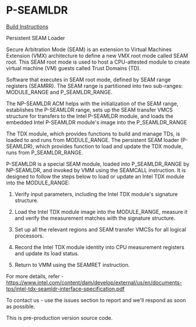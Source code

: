 # P-SEAMLDR

[Build Instructions](./BUILD.md)

Persistent SEAM Loader 

Secure Arbitration Mode (SEAM) is an extension to Virtual Machines Extension (VMX) architecture to define a new VMX root mode called SEAM root. This SEAM root mode is used to host a CPU-attested module to create virtual machine (VM) guests called Trust Domains (TD).

Software that executes in SEAM root mode, defined by SEAM range registers (SEAMRR). The SEAM range is partitioned into two sub-ranges: MODULE_RANGE and P_SEAMLDR_RANGE.

The NP-SEAMLDR ACM helps with the initialization of the SEAM range, establishes the P-SEAMLDR range, sets up the SEAM transfer VMCS structure for transfers to the Intel P-SEAMLDR module, and loads the embedded Intel P-SEAMLDR module's image into the P_SEAMLDR_RANGE

The TDX module, which provides functions to build and manage TDs, is loaded to and runs from MODULE_RANGE. The persistent SEAM loader (P-SEAMLDR), which provides function to load and update the TDX module, runs from P_SEAMLDR_RANGE.

P-SEAMLDR is a special SEAM module, loaded into P_SEAMLDR_RANGE by NP-SEAMLDR, and invoked by VMM using the SEAMCALL instruction. It is designed to follow the steps below to load or update an Intel TDX module into the MODULE_RANGE:

1) Verify input parameters, including the Intel TDX module's signature structure.

2) Load the Intel TDX module image into the MODULE_RANGE, measure it and verify the measurement matches with the signature structure.

3) Set up all the relevant regions and SEAM transfer VMCSs for all logical processors.

4) Record the Intel TDX module identity into CPU measurement registers and update its load status.

5) Return to VMM using the SEAMRET instruction.


For more details, refer - https://www.intel.com/content/dam/develop/external/us/en/documents-tps/intel-tdx-seamldr-interface-specification.pdf

To contact us - use the issues section to report and we'll respond as soon as possible.

This is pre-production version source code.
